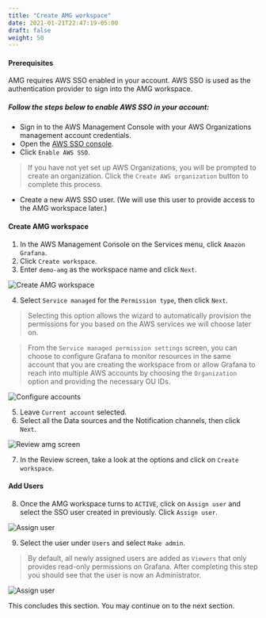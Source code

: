 ```yaml
---
title: "Create AMG workspace"
date: 2021-01-21T22:47:19-05:00
draft: false
weight: 50
---
```


#### Prerequisites

AMG requires AWS SSO enabled in your account. AWS SSO is used as the authentication provider to sign into the AMG workspace.

##### Follow the steps below to enable AWS SSO in your account:

- Sign in to the AWS Management Console with your AWS Organizations management account credentials.
- Open the [AWS SSO console](https://console.aws.amazon.com/singlesignon).
- Click `Enable AWS SSO`.

> If you have not yet set up AWS Organizations, you will be prompted to create an organization. Click the `Create AWS organization` button to complete this process.

- Create a new AWS SSO user. (We will use this user to provide access to the AMG workspace later.)

#### Create AMG workspace

1. In the AWS Management Console on the Services menu, click `Amazon Grafana`.
2. Click `Create workspace`.
3. Enter `demo-amg` as the workspace name and click `Next`.

![Create AMG workspace](/images/amg/amg1.png)

4. Select `Service managed` for the `Permission type`, then click `Next`. 

> Selecting this option allows the wizard to automatically provision the permissions for you based on the AWS services we will choose later on.

> From the `Service managed permission settings` screen, you can choose to configure Grafana to monitor resources in the same account that you are creating the workspace from or allow Grafana to reach into multiple AWS accounts by choosing the `Organization` option and providing the necessary OU IDs. 

![Configure accounts](/images/amg/amg2.png)

5. Leave `Current account` selected.
6. Select all the Data sources and the Notification channels, then click `Next`.

![Review amg screen](/images/amg/amg3.png)

7. In the Review screen, take a look at the options and click on `Create workspace`.

#### Add Users

8. Once the AMG workspace turns to `ACTIVE`, click on `Assign user` and select the SSO user created in previously. Click `Assign user`.

![Assign user](/images/amg/amg4.png)

9. Select the user under `Users` and select `Make admin`.

> By default, all newly assigned users are added as `Viewers` that only provides read-only permissions on Grafana. After completing this step you should see that the user is now an Administrator.

![Assign user](/images/amg/amg5.png)

This concludes this section. You may continue on to the next section.


